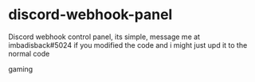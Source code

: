 # discord-webhook-panel
Discord webhook control panel, its simple, message me at imbadisback#5024 if you modified the code and i might just upd it to the normal code

gaming
